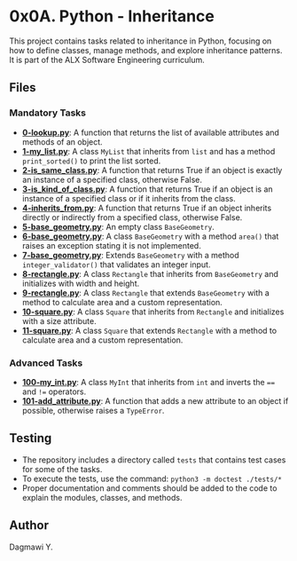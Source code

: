 # 0x0A. Python - Inheritance

This project contains tasks related to inheritance in Python, focusing on how to define classes, manage methods, and explore inheritance patterns. It is part of the ALX Software Engineering curriculum.

## Files

### Mandatory Tasks

- **[0-lookup.py](./0-lookup.py)**: A function that returns the list of available attributes and methods of an object.
- **[1-my_list.py](./1-my_list.py)**: A class `MyList` that inherits from `list` and has a method `print_sorted()` to print the list sorted.
- **[2-is_same_class.py](./2-is_same_class.py)**: A function that returns True if an object is exactly an instance of a specified class, otherwise False.
- **[3-is_kind_of_class.py](./3-is_kind_of_class.py)**: A function that returns True if an object is an instance of a specified class or if it inherits from the class.
- **[4-inherits_from.py](./4-inherits_from.py)**: A function that returns True if an object inherits directly or indirectly from a specified class, otherwise False.
- **[5-base_geometry.py](./5-base_geometry.py)**: An empty class `BaseGeometry`.
- **[6-base_geometry.py](./6-base_geometry.py)**: A class `BaseGeometry` with a method `area()` that raises an exception stating it is not implemented.
- **[7-base_geometry.py](./7-base_geometry.py)**: Extends `BaseGeometry` with a method `integer_validator()` that validates an integer input.
- **[8-rectangle.py](./8-rectangle.py)**: A class `Rectangle` that inherits from `BaseGeometry` and initializes with width and height.
- **[9-rectangle.py](./9-rectangle.py)**: A class `Rectangle` that extends `BaseGeometry` with a method to calculate area and a custom representation.
- **[10-square.py](./10-square.py)**: A class `Square` that inherits from `Rectangle` and initializes with a size attribute.
- **[11-square.py](./11-square.py)**: A class `Square` that extends `Rectangle` with a method to calculate area and a custom representation.

### Advanced Tasks

- **[100-my_int.py](./100-my_int.py)**: A class `MyInt` that inherits from `int` and inverts the `==` and `!=` operators.
- **[101-add_attribute.py](./101-add_attribute.py)**: A function that adds a new attribute to an object if possible, otherwise raises a `TypeError`.

## Testing

- The repository includes a directory called `tests` that contains test cases for some of the tasks.
- To execute the tests, use the command: `python3 -m doctest ./tests/*`
- Proper documentation and comments should be added to the code to explain the modules, classes, and methods.

## Author

Dagmawi Y.
